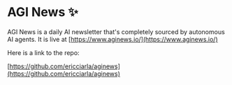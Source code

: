 # AGI News ✨
AGI News is a daily AI newsletter that's completely sourced by autonomous AI agents. It is live at [https://www.aginews.io/](https://www.aginews.io/)

Here is a link to the repo:

[https://github.com/ericciarla/aginews](https://github.com/ericciarla/aginews)